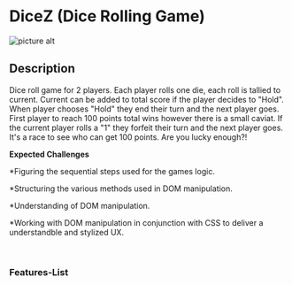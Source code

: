 # DiceZ (Dice Rolling Game)

![picture alt](https://i.ibb.co/0Cqrv4m/dice-rng-banner.jpg)

## Description

Dice roll game for 2 players. Each player rolls one die, each roll is tallied to current. Current can be added to total score if the player decides to "Hold". When player chooses "Hold" they end their turn and the next player goes. First player to reach 100 points total wins however there is a small caviat. If the current player rolls a "1" they forfeit their turn and the next player goes. It's a race to see who can get 100 points. Are you lucky enough?!

**Expected Challenges**

\*Figuring the sequential steps used for the games logic.

\*Structuring the various methods used in DOM manipulation.

\*Understanding of DOM manipulation.

\*Working with DOM manipulation in conjunction with CSS to deliver a understandble and stylized UX.

&nbsp;
&nbsp;
&nbsp;

### Features-List
